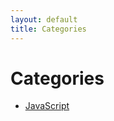 ```yaml
---
layout: default
title: Categories
---
```


<div class="post">
	<h1 class="pageTitle">Categories</h1>
	<ul>
		<li><a href="./javascript">JavaScript</a></li>
	</ul>
</div>